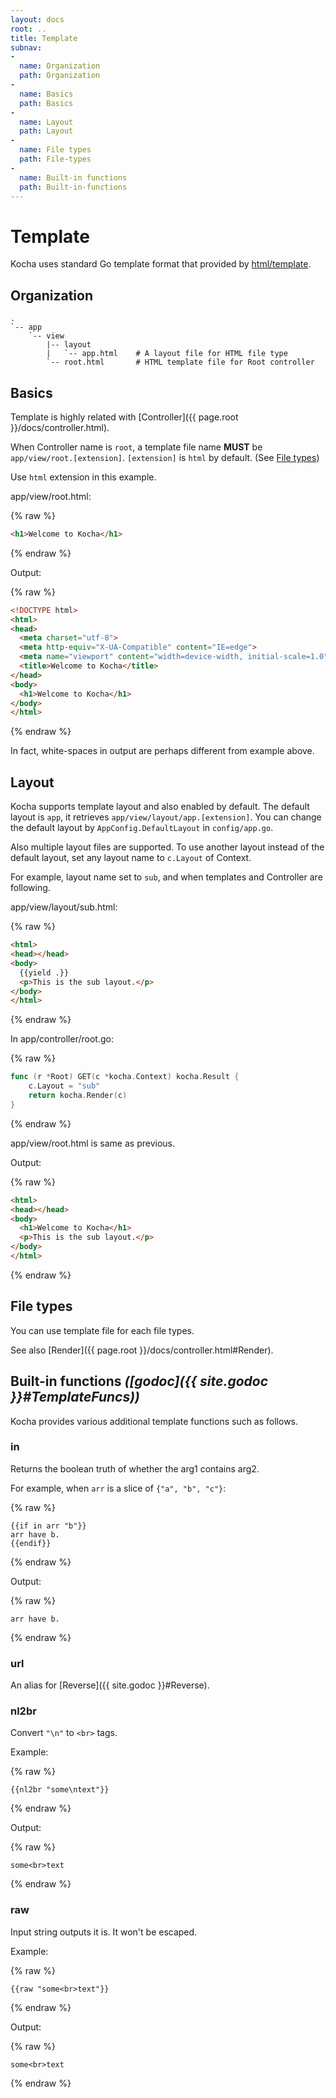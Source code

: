 ```yaml
---
layout: docs
root: ..
title: Template
subnav:
-
  name: Organization
  path: Organization
-
  name: Basics
  path: Basics
-
  name: Layout
  path: Layout
-
  name: File types
  path: File-types
-
  name: Built-in functions
  path: Built-in-functions
---
```


# Template <a id="Template"></a>

Kocha uses standard Go template format that provided by [html/template](http://golang.org/pkg/html/template/).

## Organization <a id="Organization"></a>

```
.
`-- app
    `-- view
        |-- layout
        |   `-- app.html    # A layout file for HTML file type
        `-- root.html       # HTML template file for Root controller
```

## Basics <a id="Basics"></a>

Template is highly related with [Controller]({{ page.root }}/docs/controller.html).

When Controller name is `root`, a template file name **MUST** be `app/view/root.[extension]`.
`[extension]` is `html` by default. (See [File types](#File-types))

Use `html` extension in this example.

app/view/root.html:

{% raw %}
```html
<h1>Welcome to Kocha</h1>
```
{% endraw %}

Output:

{% raw %}
```html
<!DOCTYPE html>
<html>
<head>
  <meta charset="utf-8">
  <meta http-equiv="X-UA-Compatible" content="IE=edge">
  <meta name="viewport" content="width=device-width, initial-scale=1.0">
  <title>Welcome to Kocha</title>
</head>
<body>
  <h1>Welcome to Kocha</h1>
</body>
</html>
```
{% endraw %}

In fact, white-spaces in output are perhaps different from example above.

## Layout <a id="Layout"></a>

Kocha supports template layout and also enabled by default.
The default layout is `app`, it retrieves `app/view/layout/app.[extension]`.
You can change the default layout by `AppConfig.DefaultLayout` in `config/app.go`.

Also multiple layout files are supported.
To use another layout instead of the default layout, set any layout name to `c.Layout` of Context.

For example, layout name set to `sub`, and when templates and Controller are following.

app/view/layout/sub.html:

{% raw %}
```html
<html>
<head></head>
<body>
  {{yield .}}
  <p>This is the sub layout.</p>
</body>
</html>
```
{% endraw %}

In app/controller/root.go:

{% raw %}
```go
func (r *Root) GET(c *kocha.Context) kocha.Result {
    c.Layout = "sub"
    return kocha.Render(c)
}
```
{% endraw %}

app/view/root.html is same as previous.

Output:

{% raw %}
```html
<html>
<head></head>
<body>
  <h1>Welcome to Kocha</h1>
  <p>This is the sub layout.</p>
</body>
</html>
```
{% endraw %}

## File types <a id="File-types"></a>

You can use template file for each file types.

See also [Render]({{ page.root }}/docs/controller.html#Render).

## Built-in functions *([godoc]({{ site.godoc }}#TemplateFuncs))* <a id="Built-in-functions"></a>

Kocha provides various additional template functions such as follows.

### in

Returns the boolean truth of whether the arg1 contains arg2.

For example, when `arr` is a slice of `{"a", "b", "c"}`:

{% raw %}
```
{{if in arr "b"}}
arr have b.
{{endif}}
```
{% endraw %}

Output:

{% raw %}
```
arr have b.
```
{% endraw %}

### url

An alias for [Reverse]({{ site.godoc }}#Reverse).

### nl2br

Convert `"\n"` to `<br>` tags.

Example:

{% raw %}
```
{{nl2br "some\ntext"}}
```
{% endraw %}

Output:

{% raw %}
```
some<br>text
```
{% endraw %}

### raw

Input string outputs it is. It won't be escaped.

Example:

{% raw %}
```
{{raw "some<br>text"}}
```
{% endraw %}

Output:

{% raw %}
```
some<br>text
```
{% endraw %}
